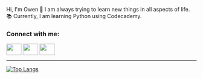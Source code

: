 Hi, I'm Owen 👋 I am always trying to learn new things in all aspects of life. 📚 Currently, I am learning Python using Codecademy.
                      
<h3 align="left">Connect with me:</h3>
<p align="left">
<a href="https://twitter.com/owka54" target="blank"><img align="center" src="https://www.iconpacks.net/icons/2/free-twitter-logo-icon-2429-thumb.png" alt="" height="30" width="40" /></a>
<a href="https://www.linkedin.com/in/owen-kane54/" target="blank"><img align="center" src="https://upload.wikimedia.org/wikipedia/commons/thumb/c/ca/LinkedIn_logo_initials.png/800px-LinkedIn_logo_initials.png" alt="" height="30" width="40" /></a>
<a href="https://www.instagram.com/owenkane54/" target="blank"><img align="center" src="https://upload.wikimedia.org/wikipedia/commons/thumb/a/a5/Instagram_icon.png/1024px-Instagram_icon.png" alt="" height="30" width="40" /></a></p>
<hr>

[![Top Langs](https://github-readme-stats.vercel.app/api/top-langs/?username=owka54)](https://github.com/owka54/github-readme-stats)

<!---
owka54/owka54 is a ✨ special ✨ repository because its `README.md` (this file) appears on your GitHub profile.
You can click the Preview link to take a look at your changes.
--->
